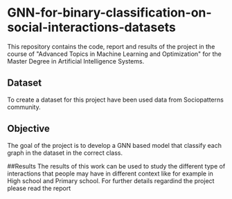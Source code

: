 # GNN-for-binary-classification-on-social-interactions-datasets

This repository contains the code, report and results of the project in the course of "Advanced Topics in Machine Learning and Optimization" for the Master Degree in Artificial Intelligence Systems.

## Dataset
To create a dataset for this project have been used data from Sociopatterns community.

## Objective
The goal of the project is to develop a GNN based model that classify each graph in the dataset in the correct class.


##Results
The results of this work can be used to study the different type of interactions that people may have in different context like for example in High school and Primary school. For further details regardind the project please read the report
